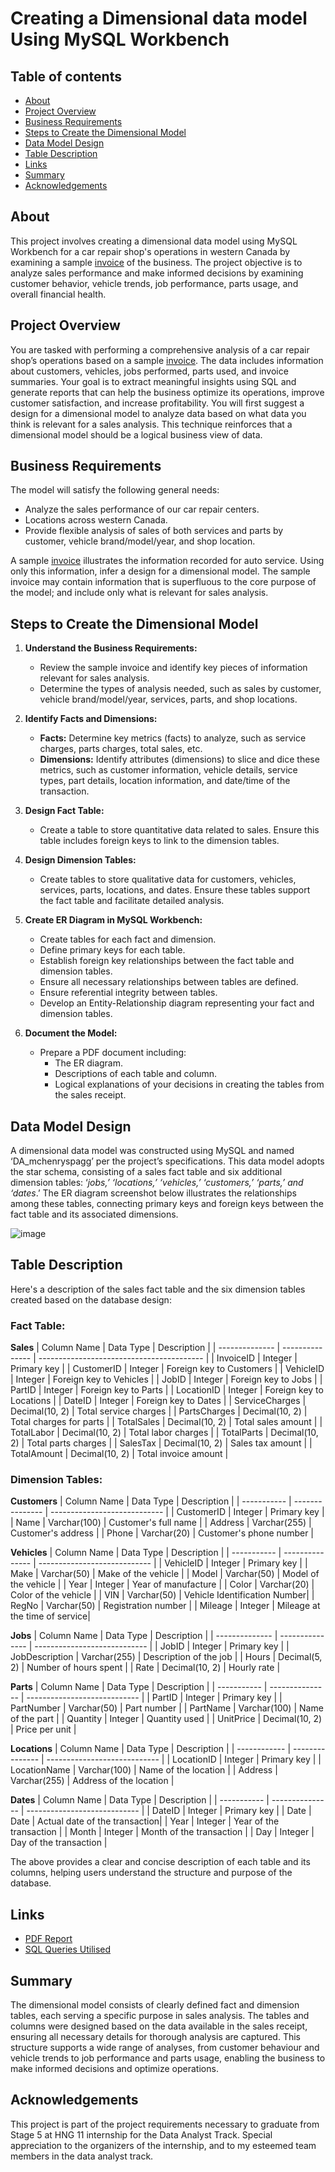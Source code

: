 # Creating a Dimensional data model Using MySQL Workbench

## Table of contents

- [About](#about)
- [Project Overview](#project-overview)
- [Business Requirements](#business-requirements)
- [Steps to Create the Dimensional Model](#steps-to-create-the-dimensional-model)
- [Data Model Design](#data-model-design)
- [Table Description](#table-description)
- [Links](#links)
- [Summary](#summary)
- [Acknowledgements](#acknowledgements)

## About
This project involves creating a dimensional data model using MySQL Workbench for a car repair shop's operations in western Canada by examining a sample [invoice](https://drive.google.com/file/d/1enihc1uFFW9dHPYFiBC27wpk92QodBC-/view?usp=sharing) of the business.  The project objective is to analyze sales performance and make informed decisions by examining customer behavior, vehicle trends, job performance, parts usage, and overall financial health. 


## Project Overview
You are tasked with performing a comprehensive analysis of a car repair shop’s operations based on a sample [invoice](https://drive.google.com/file/d/1enihc1uFFW9dHPYFiBC27wpk92QodBC-/view?usp=sharing). The data includes information about customers, vehicles, jobs performed, parts used, and invoice summaries. Your goal is to extract meaningful insights using SQL and generate reports that can help the business optimize its operations, improve customer satisfaction, and increase profitability.
You will first suggest a design for a dimensional model to analyze data based on what data you think is relevant for a sales analysis. This technique reinforces that a dimensional model should be a logical business view of data.


## Business Requirements
The model will satisfy the following general needs:
-	Analyze the sales performance of our car repair centers.
-	Locations across western Canada.
-	Provide flexible analysis of sales of both services and parts by customer, vehicle brand/model/year, and shop location.

A sample [invoice](https://drive.google.com/file/d/1enihc1uFFW9dHPYFiBC27wpk92QodBC-/view?usp=sharing) illustrates the information recorded for auto service. Using only this information, infer a design for a dimensional model. The sample invoice may contain information that is superfluous to the core purpose of the model; and include only what is relevant for sales analysis.



## Steps to Create the Dimensional Model

1. **Understand the Business Requirements:**
   - Review the sample invoice and identify key pieces of information relevant for sales analysis.
   - Determine the types of analysis needed, such as sales by customer, vehicle brand/model/year, services, parts, and shop locations.

2. **Identify Facts and Dimensions:**
   - **Facts:** Determine key metrics (facts) to analyze, such as service charges, parts charges, total sales, etc.
   - **Dimensions:** Identify attributes (dimensions) to slice and dice these metrics, such as customer information, vehicle details, service types, part details, location information, and date/time of the transaction.

3. **Design Fact Table:**
   - Create a table to store quantitative data related to sales. Ensure this table includes foreign keys to link to the dimension tables.

4. **Design Dimension Tables:**
   - Create tables to store qualitative data for customers, vehicles, services, parts, locations, and dates. Ensure these tables support the fact table and facilitate detailed analysis.

5. **Create ER Diagram in MySQL Workbench:**
   - Create tables for each fact and dimension.
   - Define primary keys for each table.
   - Establish foreign key relationships between the fact table and dimension tables.
   - Ensure all necessary relationships between tables are defined.
   - Ensure referential integrity between tables.
   - Develop an Entity-Relationship diagram representing your fact and dimension tables.

6. **Document the Model:**
   - Prepare a PDF document including:
     - The ER diagram.
     - Descriptions of each table and column.
     - Logical explanations of your decisions in creating the tables from the sales receipt.


## Data Model Design
A dimensional data model was constructed using MySQL and named ‘DA_mchenryspagg’ per the project’s specifications. This data model adopts the star schema, consisting of a sales fact table and six additional dimension tables: ‘*jobs,’ ‘locations,’ ‘vehicles,’ ‘customers,’ ‘parts,’ and ‘dates*.’ The ER diagram screenshot below illustrates the relationships among these tables, connecting primary keys and foreign keys between the fact table and its associated dimensions.
   
  ![image](https://github.com/user-attachments/assets/308529b3-1ced-470d-b848-cc7db3870856)


## Table Description

Here's a description of the sales fact table and the six dimension tables created based on the database design:

### Fact Table:

**Sales**
| Column Name    | Data Type       | Description                               |
| -------------- | --------------- | ----------------------------------------- |
| InvoiceID      | Integer         | Primary key                               |
| CustomerID     | Integer         | Foreign key to Customers                  |
| VehicleID      | Integer         | Foreign key to Vehicles                   |
| JobID          | Integer         | Foreign key to Jobs                       |
| PartID         | Integer         | Foreign key to Parts                      |
| LocationID     | Integer         | Foreign key to Locations                  |
| DateID         | Integer         | Foreign key to Dates                      |
| ServiceCharges | Decimal(10, 2)  | Total service charges                     |
| PartsCharges   | Decimal(10, 2)  | Total charges for parts                   |
| TotalSales     | Decimal(10, 2)  | Total sales amount                        |
| TotalLabor     | Decimal(10, 2)  | Total labor charges                       |
| TotalParts     | Decimal(10, 2)  | Total parts charges                       |
| SalesTax       | Decimal(10, 2)  | Sales tax amount                          |
| TotalAmount    | Decimal(10, 2)  | Total invoice amount                      |

### Dimension Tables:

**Customers**
| Column Name | Data Type       | Description                  |
| ----------- | --------------- | ---------------------------- |
| CustomerID  | Integer         | Primary key                  |
| Name        | Varchar(100)    | Customer's full name         |
| Address     | Varchar(255)    | Customer's address           |
| Phone       | Varchar(20)     | Customer's phone number      |

**Vehicles**
| Column Name | Data Type       | Description                  |
| ----------- | --------------- | ---------------------------- |
| VehicleID   | Integer         | Primary key                  |
| Make        | Varchar(50)     | Make of the vehicle          |
| Model       | Varchar(50)     | Model of the vehicle         |
| Year        | Integer         | Year of manufacture          |
| Color       | Varchar(20)     | Color of the vehicle         |
| VIN         | Varchar(50)     | Vehicle Identification Number|
| RegNo       | Varchar(50)     | Registration number          |
| Mileage     | Integer         | Mileage at the time of service|

**Jobs**
| Column Name    | Data Type       | Description                  |
| -------------- | --------------- | ---------------------------- |
| JobID          | Integer         | Primary key                  |
| JobDescription | Varchar(255)    | Description of the job       |
| Hours          | Decimal(5, 2)   | Number of hours spent        |
| Rate           | Decimal(10, 2)  | Hourly rate                  |

**Parts**
| Column Name | Data Type       | Description                  |
| ----------- | --------------- | ---------------------------- |
| PartID      | Integer         | Primary key                  |
| PartNumber  | Varchar(50)     | Part number                  |
| PartName    | Varchar(100)    | Name of the part             |
| Quantity    | Integer         | Quantity used                |
| UnitPrice   | Decimal(10, 2)  | Price per unit               |

**Locations**
| Column Name  | Data Type       | Description                  |
| ------------ | --------------- | ---------------------------- |
| LocationID   | Integer         | Primary key                  |
| LocationName | Varchar(100)    | Name of the location         |
| Address      | Varchar(255)    | Address of the location      |

**Dates**
| Column Name | Data Type       | Description                  |
| ----------- | --------------- | ---------------------------- |
| DateID      | Integer         | Primary key                  |
| Date        | Date            | Actual date of the transaction|
| Year        | Integer         | Year of the transaction       |
| Month       | Integer         | Month of the transaction      |
| Day         | Integer         | Day of the transaction        |

The above provides a clear and concise description of each table and its columns, helping users understand the structure and purpose of the database.


## Links
- [PDF Report](https://drive.google.com/file/d/1lR5rTB8jSjJCUw3V65CsYsfkBz0gbTSH/view?usp=sharing)
- [SQL Queries Utilised](https://github.com/mchenryspagg/creating-a-dimensional-data-model/blob/main/Part%20A.sql)


## Summary 
The dimensional model consists of clearly defined fact and dimension tables, each serving a specific purpose in sales analysis. The tables and columns were designed based on the data available in the sales receipt, ensuring all necessary details for thorough analysis are captured. This structure supports a wide range of analyses, from customer behaviour and vehicle trends to job performance and parts usage, enabling the business to make informed decisions and optimize operations.


## Acknowledgements
This project is part of the project requirements necessary to graduate from Stage 5 at HNG 11 internship for the Data Analyst Track. Special appreciation to the organizers of the internship, and to my esteemed team members in the data analyst track.
